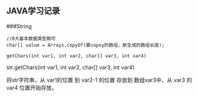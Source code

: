 ## JAVA学习记录

###String

```
//8大基本数据类型都可
char[] value = Arrays.copyOf(要copoy的数组，新生成的数组长度);
```


```
getChars(int var1, int var2, char[] var3, int var4)
```

str.getChars(int var1, int var2, char[] var3, int var4)

将str字符串，从 var1的位置 到 var2-1 的位置
存放到 数组var3中，从 var3 的 var4 位置开始存放。

